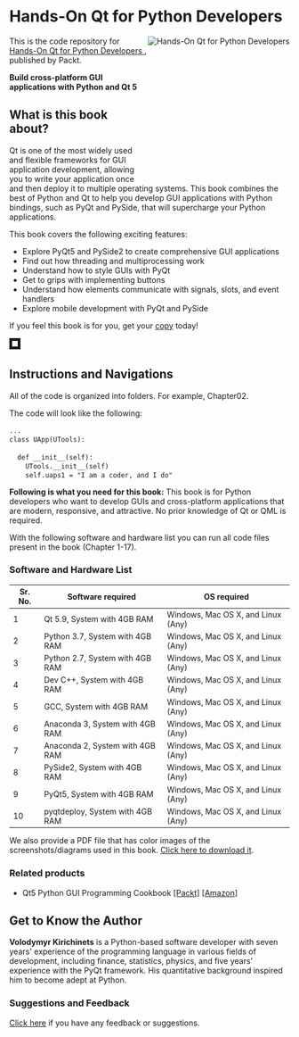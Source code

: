 # Hands-On Qt for Python Developers 

<a href="https://www.packtpub.com/application-development/hands-qt-python-developers?utm_source=github&utm_medium=repository&utm_campaign=9781789612790"><img src="https://www.packtpub.com/media/catalog/product/cache/e4d64343b1bc593f1c5348fe05efa4a6/2/7/2790cover.png" alt="Hands-On Qt for Python Developers " height="256px" align="right"></a>

This is the code repository for [Hands-On Qt for Python Developers ](https://www.packtpub.com/application-development/hands-qt-python-developers?utm_source=github&utm_medium=repository&utm_campaign=9781789612790), published by Packt.

**Build cross-platform GUI applications with Python and Qt 5**

## What is this book about?
Qt is one of the most widely used and flexible frameworks for GUI application development, allowing you to write your application once and then deploy it to multiple operating systems. This book combines the best of Python and Qt to help you develop GUI applications with Python bindings, such as PyQt and PySide, that will supercharge your Python applications.

This book covers the following exciting features:
* Explore PyQt5 and PySide2 to create comprehensive GUI applications 
* Find out how threading and multiprocessing work 
* Understand how to style GUIs with PyQt 
* Get to grips with implementing buttons 
* Understand how elements communicate with signals, slots, and event handlers 
* Explore mobile development with PyQt and PySide 

If you feel this book is for you, get your [copy](https://www.amazon.com/dp/1789612799) today!

<a href="https://www.packtpub.com/?utm_source=github&utm_medium=banner&utm_campaign=GitHubBanner"><img src="https://raw.githubusercontent.com/PacktPublishing/GitHub/master/GitHub.png" 
alt="https://www.packtpub.com/" border="5" /></a>

## Instructions and Navigations
All of the code is organized into folders. For example, Chapter02.

The code will look like the following:
```
...
class UApp(UTools):

  def __init__(self):
    UTools.__init__(self)
    self.uaps1 = "I am a coder, and I do"
```

**Following is what you need for this book:**
This book is for Python developers who want to develop GUIs and cross-platform applications that are modern, responsive, and attractive. No prior knowledge of Qt or QML is required.

With the following software and hardware list you can run all code files present in the book (Chapter 1-17).
### Software and Hardware List
| Sr. No. | Software required | OS required |
| -------- | ------------------------------------ | ----------------------------------- |
| 1 | Qt 5.9, System with 4GB RAM | Windows, Mac OS X, and Linux (Any) |
| 2 | Python 3.7, System with 4GB RAM | Windows, Mac OS X, and Linux (Any) |
| 3 | Python 2.7, System with 4GB RAM | Windows, Mac OS X, and Linux (Any) |
| 4 | Dev C++, System with 4GB RAM | Windows, Mac OS X, and Linux (Any) |
| 5 | GCC, System with 4GB RAM | Windows, Mac OS X, and Linux (Any) |
| 6 | Anaconda 3, System with 4GB RAM | Windows, Mac OS X, and Linux (Any) |
| 7 | Anaconda 2, System with 4GB RAM | Windows, Mac OS X, and Linux (Any) |
| 8 |  PySide2, System with 4GB RAM | Windows, Mac OS X, and Linux (Any) |
| 9 | PyQt5, System with 4GB RAM | Windows, Mac OS X, and Linux (Any) |
| 10 | pyqtdeploy, System with 4GB RAM | Windows, Mac OS X, and Linux (Any) |

We also provide a PDF file that has color images of the screenshots/diagrams used in this book. [Click here to download it]( https://www.packtpub.com/sites/default/files/downloads/9781789612790_ColorImages.pdf).

### Related products
* Qt5 Python GUI Programming Cookbook  [[Packt]](https://www.packtpub.com/application-development/qt5-python-gui-programming-cookbook?utm_source=github&utm_medium=repository&utm_campaign=9781788831000) [[Amazon]](https://www.amazon.com/dp/1788831004)


## Get to Know the Author
**Volodymyr Kirichinets**
is a Python-based software developer with seven years' experience of the programming language in various fields of development, including finance, statistics, physics, and five years' experience with the PyQt framework. His quantitative background inspired him to become adept at Python. 

### Suggestions and Feedback
[Click here](https://docs.google.com/forms/d/e/1FAIpQLSdy7dATC6QmEL81FIUuymZ0Wy9vH1jHkvpY57OiMeKGqib_Ow/viewform) if you have any feedback or suggestions.


